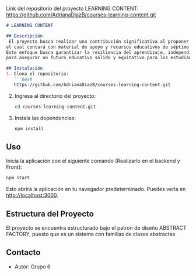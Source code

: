 Link del repositorio del proyecto LEARNING CONTENT: https://github.com/AdrianaDiazB/courses-learning-content.git

```markdown
# LEARNING CONTENT

## Descripción
 El proyecto busca realizar una contribución significativa al proponer la implementación de un software,
el cual contará con material de apoyo y recursos educativos de séptimo nivel proyectándose a una educación básica superior.
Este enfoque busca garantizar la resiliencia del aprendizaje, independientemente de las circunstancias externas,
para asegurar un futuro educativo sólido y equitativo para los estudiantes antes mencionados.

## Instalación
1. Clona el repositorio:
   ```bash
   https://github.com/AdrianaDiazB/courses-learning-content.git
   ```

2. Ingresa al directorio del proyecto:
   ```bash
   cd courses-learning-content.git
   ```

3. Instala las dependencias:
   ```bash
   npm install
   ```

## Uso
Inicia la aplicación con el siguiente comando (Realizarlo en el backend y Front):
   ```bash
   npm start
   ```
Esto abrirá la aplicación en tu navegador predeterminado. Puedes verla en [http://localhost:3000](http://localhost:3000).


## Estructura del Proyecto
El proyecto se encuentra estructurado bajo el patron de diseño ABSTRACT FACTORY, puesto que es un sistema con familias de clases abstractas

## Contacto
- Autor: Grupo 6

